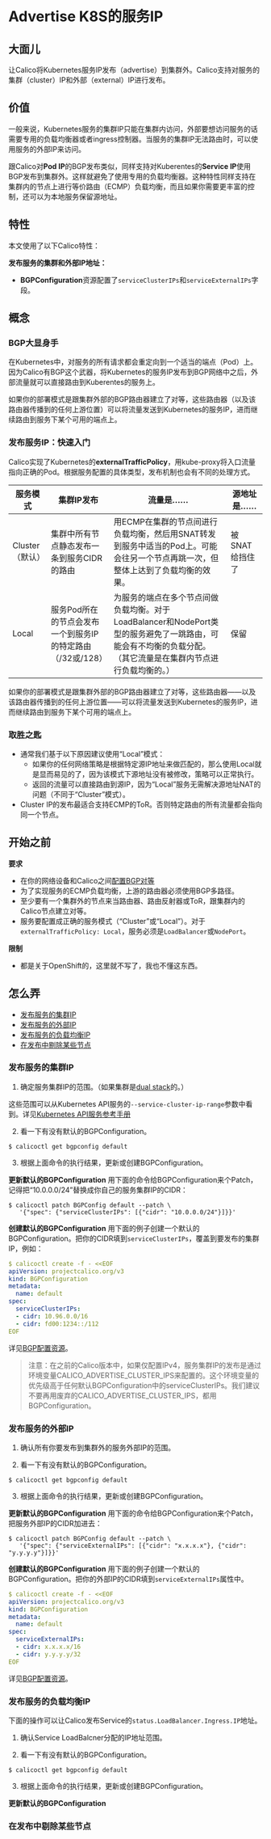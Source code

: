 # Advertise K8S的服务IP

## 大面儿

让Calico将Kubernetes服务IP发布（advertise）到集群外。Calico支持对服务的集群（cluster）IP和外部（external）IP进行发布。

## 价值

一般来说，Kubernetes服务的集群IP只能在集群内访问，外部要想访问服务的话需要专用的负载均衡器或者ingress控制器。当服务的集群IP无法路由时，可以使用服务的外部IP来访问。

跟Calico对**Pod IP**的BGP发布类似，同样支持对Kuberentes的**Service IP**使用BGP发布到集群外。这样就避免了使用专用的负载均衡器。这种特性同样支持在集群内的节点上进行等价路由（ECMP）负载均衡，而且如果你需要更丰富的控制，还可以为本地服务保留源地址。

## 特性

本文使用了以下Calico特性：

**发布服务的集群和外部IP地址：**

- **BGPConfiguration**资源配置了`serviceClusterIPs`和`serviceExternalIPs`字段。

## 概念

### BGP大显身手

在Kubernetes中，对服务的所有请求都会重定向到一个适当的端点（Pod）上。因为Calico有BGP这个武器，将Kubernetes的服务IP发布到BGP网络中之后，外部流量就可以直接路由到Kuberentes的服务上。

如果你的部署模式是跟集群外部的BGP路由器建立了对等，这些路由器（以及该路由器传播到的任何上游位置）可以将流量发送到Kubernetes的服务IP，进而继续路由到服务下某个可用的端点上。

### 发布服务IP：快速入门

Calico实现了Kubernetes的**externalTrafficPolicy**，用kube-proxy将入口流量指向正确的Pod。根据服务配置的具体类型，发布机制也会有不同的处理方式。

|**服务模式**|**集群IP发布**|**流量是……**|**源地址是……**
|-|-|-|-
|Cluster（默认）|集群中所有节点静态发布一条到服务CIDR的路由|用ECMP在集群的节点间进行负载均衡，然后用SNAT转发到服务中适当的Pod上。可能会往另一个节点再跳一次，但整体上达到了负载均衡的效果。|被SNAT给挡住了
|Local|服务Pod所在的节点会发布一个到服务IP的特定路由（/32或/128）|为服务的端点在多个节点间做负载均衡。对于LoadBalancer和NodePort类型的服务避免了一跳路由，可能会有不均衡的负载分配。（其它流量是在集群内节点进行负载均衡的。）|保留

如果你的部署模式是跟集群外部的BGP路由器建立了对等，这些路由器——以及该路由器传播到的任何上游位置——可以将流量发送到Kubernetes的服务IP，进而继续路由到服务下某个可用的端点上。

### 取胜之匙

- 通常我们基于以下原因建议使用“Local”模式：
    - 如果你的任何网络策略是根据特定源IP地址来做匹配的，那么使用Local就是显而易见的了，因为该模式下源地址没有被修改，策略可以正常执行。
    - 返回的流量可以直接路由到源IP，因为“Local”服务无需解决源地址NAT的问题（不同于“Cluster”模式）。
- Cluster IP的发布最适合支持ECMP的ToR。否则特定路由的所有流量都会指向同一个节点。

## 开始之前

**要求**

- 在你的网络设备和Calico之间[配置BGP对等](01配置BGP对等.md)
- 为了实现服务的ECMP负载均衡，上游的路由器必须使用BGP多路径。
- 至少要有一个集群外的节点来当路由器、路由反射器或ToR，跟集群内的Calico节点建立对等。
- 服务要配置成正确的服务模式（“Cluster”或“Local”）。对于`externalTrafficPolicy: Local`，服务必须是`LoadBalancer`或`NodePort`。

**限制**

- 都是关于OpenShift的，这里就不写了，我也不懂这东西。

## 怎么弄

- [发布服务的集群IP](#发布服务的集群IP)
- [发布服务的外部IP](#发布服务的外部IP)
- [发布服务的负载均衡IP](#发布服务的负载均衡IP)
- [在发布中剔除某些节点](#在发布中剔除某些节点)

### 发布服务的集群IP

1. 确定服务集群IP的范围。（如果集群是[dual stack](../03%E8%87%AA%E5%AE%9A%E4%B9%89IP%E5%9C%B0%E5%9D%80%E7%AE%A1%E7%90%86/03配置dual%20stack或仅IPv6.md)的。）

这些范围可以从Kubernetes API服务的`--service-cluster-ip-range`参数中看到。详见[Kubernetes API服务参考手册](https://kubernetes.io/docs/reference/command-line-tools-reference/kube-apiserver/)

2. 看一下有没有默认的BGPConfiguration。

```shell
$ calicoctl get bgpconfig default
```

3. 根据上面命令的执行结果，更新或创建BGPConfiguration。

**更新默认的BGPConfiguration** 用下面的命令给BGPConfiguration来个Patch，记得把“10.0.0.0/24”替换成你自己的服务集群IP的CIDR：

```shell
$ calicoctl patch BGPConfig default --patch \
   '{"spec": {"serviceClusterIPs": [{"cidr": "10.0.0.0/24"}]}}'
```

**创建默认的BGPConfiguration** 用下面的例子创建一个默认的BGPConfiguration。把你的CIDR填到`serviceClusterIPs`，覆盖到要发布的集群IP，例如：

```yaml
$ calicoctl create -f - <<EOF
apiVersion: projectcalico.org/v3
kind: BGPConfiguration
metadata:
  name: default
spec:
  serviceClusterIPs:
  - cidr: 10.96.0.0/16
  - cidr: fd00:1234::/112
EOF
```

详见[BGP配置资源](../../06%E5%8F%82%E8%80%83/04资源定义/02BGP配置.md)。

> 注意：在之前的Calico版本中，如果仅配置IPv4，服务集群IP的发布是通过环境变量CALICO_ADVERTISE_CLUSTER_IPS来配置的。这个环境变量的优先级高于任何默认BGPConfiguration中的serviceClusterIPs。我们建议不要再用废弃的CALICO_ADVERTISE_CLUSTER_IPS，都用BGPConfiguration。

### 发布服务的外部IP

1. 确认所有你要发布到集群外的服务外部IP的范围。

2. 看一下有没有默认的BGPConfiguration。

```shell
$ calicoctl get bgpconfig default
```

3. 根据上面命令的执行结果，更新或创建BGPConfiguration。

**更新默认的BGPConfiguration** 用下面的命令给BGPConfiguration来个Patch，把服务外部IP的CIDR加进去：

```shell
$ calicoctl patch BGPConfig default --patch \
   '{"spec": {"serviceExternalIPs": [{"cidr": "x.x.x.x"}, {"cidr": "y.y.y.y"}]}}'
```

**创建默认的BGPConfiguration** 用下面的例子创建一个默认的BGPConfiguration。把你的外部IP的CIDR填到`serviceExternalIPs`属性中。

```yaml
$ calicoctl create -f - <<EOF
apiVersion: projectcalico.org/v3
kind: BGPConfiguration
metadata:
  name: default
spec:
  serviceExternalIPs:
  - cidr: x.x.x.x/16
  - cidr: y.y.y.y/32
EOF
```

详见[BGP配置资源](../../06%E5%8F%82%E8%80%83/04资源定义/02BGP配置.md)。

### 发布服务的负载均衡IP

下面的操作可以让Calico发布Service的`status.LoadBalancer.Ingress.IP`地址。

1. 确认Service LoadBalcner分配的IP地址范围。

2. 看一下有没有默认的BGPConfiguration。

```shell
$ calicoctl get bgpconfig default
```

3. 根据上面命令的执行结果，更新或创建BGPConfiguration。

**更新默认的BGPConfiguration**

### 在发布中剔除某些节点